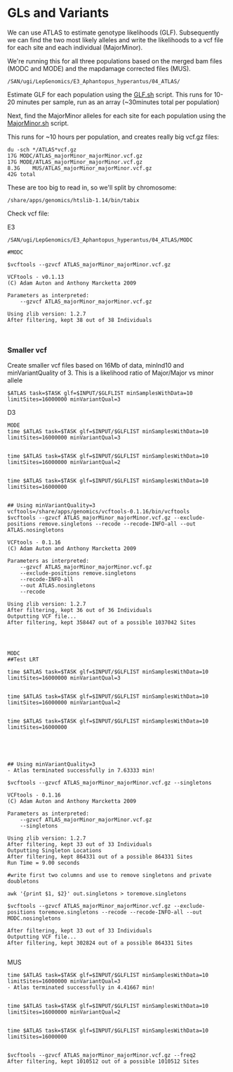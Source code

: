 # GLs and Variants


We can use ATLAS to estimate genotype likelihoods (GLF). Subsequently we can find the two most likely alleles and write the likelihoods to a vcf file for each site and each individual (MajorMinor). 

We're running this for all three populations based on the merged bam files (MODC and MODE) and the mapdamage corrected files (MUS). 



```
/SAN/ugi/LepGenomics/E3_Aphantopus_hyperantus/04_ATLAS/

```


Estimate GLF for each population using the [GLF.sh](https://github.com/alexjvr1/VelocityUCL/blob/main/Scripts/GLF.sh) script. This runs for 10-20 minutes per sample, run as an array (~30minutes total per population)

Next, find the MajorMinor alleles for each site for each population using the [MajorMinor.sh](https://github.com/alexjvr1/VelocityUCL/blob/main/Scripts/MajorMinor.sh) script.

This runs for ~10 hours per population, and creates really big vcf.gz files: 

```
du -sch */ATLAS*vcf.gz
17G	MODC/ATLAS_majorMinor_majorMinor.vcf.gz
17G	MODE/ATLAS_majorMinor_majorMinor.vcf.gz
8.3G	MUS/ATLAS_majorMinor_majorMinor.vcf.gz
42G	total
```

These are too big to read in, so we'll split by chromosome: 
```
/share/apps/genomics/htslib-1.14/bin/tabix 

```



Check vcf file: 

E3
```
/SAN/ugi/LepGenomics/E3_Aphantopus_hyperantus/04_ATLAS/MODC

#MODC

$vcftools --gzvcf ATLAS_majorMinor_majorMinor.vcf.gz

VCFtools - v0.1.13
(C) Adam Auton and Anthony Marcketta 2009

Parameters as interpreted:
	--gzvcf ATLAS_majorMinor_majorMinor.vcf.gz

Using zlib version: 1.2.7
After filtering, kept 38 out of 38 Individuals



```


### Smaller vcf

Create smaller vcf files based on 16Mb of data, minInd10 and minVariantQuality of 3. This is a likelihood ratio of Major/Major vs minor allele

```
$ATLAS task=$TASK glf=$INPUT/$GLFLIST minSamplesWithData=10 limitSites=16000000 minVariantQual=3

```

D3
```
MODE
time $ATLAS task=$TASK glf=$INPUT/$GLFLIST minSamplesWithData=10 limitSites=16000000 minVariantQual=3


time $ATLAS task=$TASK glf=$INPUT/$GLFLIST minSamplesWithData=10 limitSites=16000000 minVariantQual=2


time $ATLAS task=$TASK glf=$INPUT/$GLFLIST minSamplesWithData=10 limitSites=16000000


## Using minVariantQuality=3
vcftools=/share/apps/genomics/vcftools-0.1.16/bin/vcftools
$vcftools --gzvcf ATLAS_majorMinor_majorMinor.vcf.gz --exclude-positions remove.singletons --recode --recode-INFO-all --out ATLAS.nosingletons

VCFtools - 0.1.16
(C) Adam Auton and Anthony Marcketta 2009

Parameters as interpreted:
	--gzvcf ATLAS_majorMinor_majorMinor.vcf.gz
	--exclude-positions remove.singletons
	--recode-INFO-all
	--out ATLAS.nosingletons
	--recode

Using zlib version: 1.2.7
After filtering, kept 36 out of 36 Individuals
Outputting VCF file...
After filtering, kept 358447 out of a possible 1037042 Sites




MODC
##Test LRT

time $ATLAS task=$TASK glf=$INPUT/$GLFLIST minSamplesWithData=10 limitSites=16000000 minVariantQual=3


time $ATLAS task=$TASK glf=$INPUT/$GLFLIST minSamplesWithData=10 limitSites=16000000 minVariantQual=2


time $ATLAS task=$TASK glf=$INPUT/$GLFLIST minSamplesWithData=10 limitSites=16000000





## Using minVariantQuality=3
- Atlas terminated successfully in 7.63333 min!

$vcftools --gzvcf ATLAS_majorMinor_majorMinor.vcf.gz --singletons

VCFtools - 0.1.16
(C) Adam Auton and Anthony Marcketta 2009

Parameters as interpreted:
	--gzvcf ATLAS_majorMinor_majorMinor.vcf.gz
	--singletons

Using zlib version: 1.2.7
After filtering, kept 33 out of 33 Individuals
Outputting Singleton Locations
After filtering, kept 864331 out of a possible 864331 Sites
Run Time = 9.00 seconds

#write first two columns and use to remove singletons and private doubletons

awk '{print $1, $2}' out.singletons > toremove.singletons

$vcftools --gzvcf ATLAS_majorMinor_majorMinor.vcf.gz --exclude-positions toremove.singletons --recode --recode-INFO-all --out MODC.nosingletons

After filtering, kept 33 out of 33 Individuals
Outputting VCF file...
After filtering, kept 302824 out of a possible 864331 Sites


```


MUS
```
time $ATLAS task=$TASK glf=$INPUT/$GLFLIST minSamplesWithData=10 limitSites=16000000 minVariantQual=3
- Atlas terminated successfully in 4.41667 min!


time $ATLAS task=$TASK glf=$INPUT/$GLFLIST minSamplesWithData=10 limitSites=16000000 minVariantQual=2


time $ATLAS task=$TASK glf=$INPUT/$GLFLIST minSamplesWithData=10 limitSites=16000000


$vcftools --gzvcf ATLAS_majorMinor_majorMinor.vcf.gz --freq2
After filtering, kept 1010512 out of a possible 1010512 Sites

```
